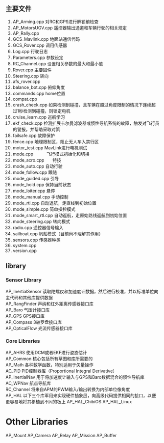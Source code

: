 ## 主要文件
1.  AP_Arming.cpp         对RC和GPS进行解锁前检查
2.  AP_MotorsUGV.cpp      遥控器输出通道和车辆行驶的相关规定
3.  AP_Rally.cpp
4.  GCS_Mavlink.cpp       地面站通信代码
5.  GCS_Rover.cpp         调用传感器
6.  Log.cpp               行驶日志
7.  Parameters.cpp        参数设定
8.  RC_Channel.cpp        设置相关参数的最大和最小值
9.  Rover.cpp             主要固件
10. Steering.cpp          转向
11. afs_rover.cpp          
12. balance_bot.cpp       俯仰角度
13. commands.cpp          home位置
14. compat.cpp
15. crash_check.cpp       如果检测到碰撞，且车辆在超过角度限制的情况下连续超过1秒检测到碰撞，则锁定电机
16. cruise_learn.cpp      巡航学习
17. ekf_check.cpp         检测扩展卡尔曼滤波器或惯性导航系统的故障，触发对飞行员的警报，并帮助采取对策
18. failsafe.cpp          故障保护
2.  fence.cpp             地理限制区，阻止无人车入禁行区
3.  motor_test.cpp        MavLink进行电机测试
4.  mode.cpp              飞行模式初始化和切换
5.  mode_acro.cpp         特技
6.  mode_auto.cpp         自动行驶
7.  mode_follow.cpp       跟随
8.  mode_guided.cpp       引导
9.  mode_hold.cpp         保持当前状态
10. mode_loiter.cpp       悬停
11. mode_manual.cpp       手动控制
12. mode_rtl.cpp          自动返航，走直线到初始位置
13. mode_simple.cpp       简单操控模式
14. mode_smart_rtl.cpp    自动返航，走原始路线返航到初始位置
15. mode_steering.cpp     转向模式
33. radio.cpp             遥控器信号输入
34. sailboat.cpp          帆船模式（目前尚不理解其作用）
35. sensors.cpp           传感器种类
36. system.cpp
37. version.cpp


## library
### Sensor Library
AP_InertialSensor  读取陀螺仪和加速度计数据，然后进行校准，并以标准单位向主代码和其他库提供数据  
AP_RangFinder      声纳和红外距离传感器接口库  
AP_Baro            气压计接口库  
AP_GPS             GPS接口库  
AP_Compass         3轴罗盘接口库  
AP_OpticalFlow     光流传感器接口库  
### Core Libraries
AP_AHRS            使用DCM或者EKF进行姿态估计  
AP_Common          核心包括所有草图和库所需要的  
AP_Math            各种数学函数，特别适用于矢量操作  
AC_PID             PID控制器库（Proportional Integral Derivative）  
AP_InertialNav     用于将加速度计输入与GPS和Baro数据混合的惯性导航库  
AC_WPNav           航点导航库  
RC_Channel         将来自APM的PWM输入/输出转换为内部单位像角度  
AP_HAL             以下三个库军用来实现硬件抽象层，向高级代码提供相同的接口，以便更容易地将其移植到不同的板上
AP_HAL_ChibiOS
AP_HAL_Linux
# Other Libraries
AP_Mount
AP_Camera
AP_Relay
AP_Mission
AP_Buffer
